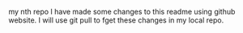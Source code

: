 my nth repo
I have made some changes to this readme using github website.
I will use git pull to fget these changes in my local repo.

